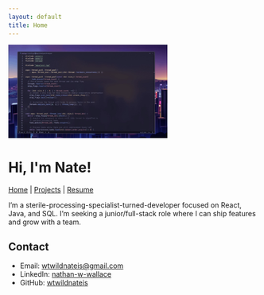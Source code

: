 ```yaml
---
layout: default
title: Home
---
```


<img src="/assets/img/test.jpeg" alt="Test image 1" width="320">


# Hi, I'm Nate!
[Home](/) | [Projects](/projects/) | [Resume](/resume/)

<p>I’m a sterile-processing-specialist-turned-developer focused on React, Java, and SQL. 
I’m seeking a junior/full-stack role where I can ship features and grow with a team.</p>

## Contact
- Email: [wtwildnateis@gmail.com](mailto:wtwildnateis@gmail.com)
- LinkedIn: [nathan-w-wallace](https://www.linkedin.com/in/nathan-w-wallace/)
- GitHub: [wtwildnateis](https://github.com/wtwildnateis)
